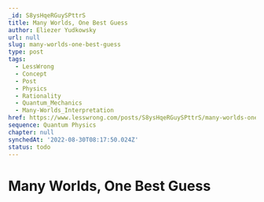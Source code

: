 ```yaml
---
_id: S8ysHqeRGuySPttrS
title: Many Worlds, One Best Guess
author: Eliezer Yudkowsky
url: null
slug: many-worlds-one-best-guess
type: post
tags:
  - LessWrong
  - Concept
  - Post
  - Physics
  - Rationality
  - Quantum_Mechanics
  - Many-Worlds_Interpretation
href: https://www.lesswrong.com/posts/S8ysHqeRGuySPttrS/many-worlds-one-best-guess
sequence: Quantum Physics
chapter: null
synchedAt: '2022-08-30T08:17:50.024Z'
status: todo
---
```


# Many Worlds, One Best Guess
